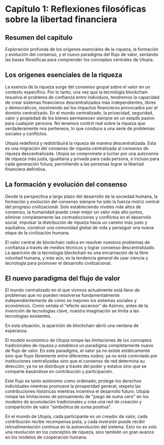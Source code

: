 # Capítulo 1: Reflexiones filosóficas sobre la libertad financiera

## Resumen del capítulo

Exploración profunda de los orígenes esenciales de la riqueza, la formación y evolución del consenso, y el nuevo paradigma del flujo de valor, sentando las bases filosóficas para comprender los conceptos centrales de Utopía.

## Los orígenes esenciales de la riqueza

La esencia de la riqueza surge del consenso grupal sobre el valor en un contexto específico. Por lo tanto, una vez que la tecnología blockchain resuelva el problema de confianza entre individuos, tendremos la capacidad de crear sistemas financieros descentralizados más independientes, libres y democráticos, resolviendo así los impactos financieros provocados por el dominio centralizado. En el mundo centralizado, la privacidad, seguridad, valor y propiedad de los bienes permanecen siempre en un estado pasivo para cualquier persona. No tenemos control real sobre la riqueza que verdaderamente nos pertenece, lo que conduce a una serie de problemas sociales y conflictos.

Utopía redefinirá y redistribuirá la riqueza de manera descentralizada. Esta es una migración del consenso de riqueza centralizada al consenso de riqueza descentralizada. Utopía se compromete a luchar por una autonomía de riqueza más justa, igualitaria y privada para cada persona, e incluso para cada generación futura, permitiendo a las personas lograr la libertad financiera definitiva.

## La formación y evolución del consenso

Desde la perspectiva a largo plazo del desarrollo de la sociedad humana, la formación y evolución del consenso siempre ha sido la fuerza motriz central del progreso civilizacional. Solo estableciendo niveles más altos de consenso, la humanidad puede crear mejor un valor más alto juntos, eliminar completamente las contradicciones y conflictos en el desarrollo social, impulsar la distribución de riqueza hacia un camino más justo y equitativo, construir una comunidad global de vida y perseguir una nueva etapa de la civilización humana.

El valor central de blockchain radica en resolver nuestros problemas de confianza a través de medios técnicos y lograr consenso descentralizado. La aparición de la tecnología blockchain es una encarnación de la libre voluntad humana, y más aún, es la tendencia general de usar ciencia y tecnología para promover el desarrollo civilizacional.

## El nuevo paradigma del flujo de valor

El mundo centralizado en el que vivimos actualmente está lleno de problemas que no pueden resolverse fundamentalmente independientemente de cómo se mejoren los sistemas sociales y económicos. Como señala el "efecto ascensor" de Asimov, antes de la invención de tecnologías clave, nuestra imaginación se limita a las tecnologías existentes.

En esta situación, la aparición de blockchain abrió una ventana de esperanza.

El modelo económico de Utopía rompe las limitaciones de los conceptos tradicionales de riqueza y establece un paradigma completamente nuevo de flujo de valor. En este paradigma, el valor ya no existe estáticamente sino que fluye libremente entre diferentes nodos; ya no está controlado por instituciones centralizadas sino que el consenso de red determina su dirección; ya no se distribuye a través del poder y estatus sino que se comparte basándose en contribución y participación.

Este flujo es tanto autónomo como ordenado; protege los derechos individuales mientras promueve la prosperidad general; respeta las contribuciones históricas mientras incentiva el desarrollo futuro. Utopía rompe las limitaciones de pensamiento de "juego de suma cero" en los modelos de acumulación tradicionales y crea una red de creación y compartición de valor "simbiótica de suma positiva".

En el mundo de Utopía, cada participante es un creador de valor, cada contribución recibe recompensa justa, y cada inversión puede recibir retroalimentación continua en la autoevolución del sistema. Esto no es solo una revolución en los conceptos de riqueza, sino también un gran avance en los modelos de cooperación humana.